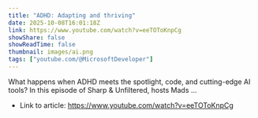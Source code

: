 ```yaml
---
title: "ADHD: Adapting and thriving"
date: 2025-10-08T16:01:18Z
link: https://www.youtube.com/watch?v=eeTOToKnpCg
showShare: false
showReadTime: false
thumbnail: images/ai.png
tags: ["youtube.com/@MicrosoftDeveloper"]
---
```

What happens when ADHD meets the spotlight, code, and cutting-edge AI tools? In this episode of Sharp & Unfiltered, hosts Mads ...

- Link to article: https://www.youtube.com/watch?v=eeTOToKnpCg